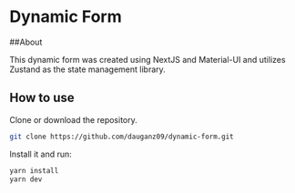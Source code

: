 # Dynamic Form

##About

This dynamic form was created using NextJS and Material-UI and utilizes Zustand as the state management library.

## How to use

Clone or download the repository.

<!-- #default-branch-switch -->

```sh
git clone https://github.com/dauganz09/dynamic-form.git
```

Install it and run:

```sh
yarn install
yarn dev
```


